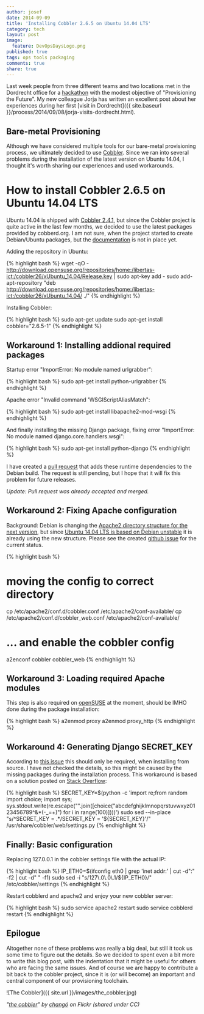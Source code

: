 ```yaml
---
author: josef
date: 2014-09-09
title: 'Installing Cobbler 2.6.5 on Ubuntu 14.04 LTS'
category: tech
layout: post
image: 
  feature: DevOpsDaysLogo.png
published: true
tags: ops tools packaging
comments: true
share: true
---
```


Last week people from three different teams and two locations met in the Dordrecht office for a [hackathon](http://en.wikipedia.org/wiki/Hackathon) with the modest objective of "Provisioning the Future".
My new colleague Jorja has written an excellent post about her experiences during her first [visit in Dordrecht]({{ site.baseurl }}/process/2014/09/08/jorja-visits-dordrecht.html).

Bare-metal Provisioning
-----------------------

Although we have considered multiple tools for our bare-metal provisioning process, we ultimately decided to use [Cobbler](http://www.cobblerd.org/).
Since we ran into several problems during the installation of the latest version on Ubuntu 14.04, I thought it's worth sharing our experiences and used workarounds.

How to install Cobbler 2.6.5 on Ubuntu 14.04 LTS
=====================================

Ubuntu 14.04 is shipped with [Cobbler 2.4.1](http://www.cobblerd.org/posts/2014/02/03/cobbler_2.4.1_released.html), but since the Cobbler project is quite active in the last few months, we decided to use the latest packages provided by cobberd.org.
I am not sure, when the project started to create Debian/Ubuntu packages, but the [documentation](http://www.cobblerd.org/manuals/2.6.0/2/2/4_-_Debian_and_Ubuntu.html) is not in place yet.

Adding the repository in Ubuntu:

{% highlight bash %}
wget -qO - http://download.opensuse.org/repositories/home:/libertas-ict:/cobbler26/xUbuntu_14.04/Release.key | sudo apt-key add -
sudo add-apt-repository "deb http://download.opensuse.org/repositories/home:/libertas-ict:/cobbler26/xUbuntu_14.04/ ./"
{% endhighlight %}


Installing Cobbler:

{% highlight bash %}
sudo apt-get update
sudo apt-get install cobbler="2.6.5-1"
{% endhighlight %}

Workaround 1: Installing addional required packages
-----------------------------------------------

Startup error "ImportError: No module named urlgrabber":

{% highlight bash %}
sudo apt-get install python-urlgrabber
{% endhighlight %}

Apache error "Invalid command 'WSGIScriptAliasMatch": 

{% highlight bash %}
sudo apt-get install libapache2-mod-wsgi
{% endhighlight %}

And finally installing the missing Django package, fixing error "ImportError: No module named django.core.handlers.wsgi":

{% highlight bash %}
sudo apt-get install python-django
{% endhighlight %}

I have created a [pull request](https://github.com/cobbler/cobbler/pull/1207) that adds these runtime dependencies to the Debian build. The request is still pending, but I hope that it will fix this problem for future releases.

*Update: Pull request was already accepted and merged.*

Workaround 2: Fixing Apache configuration
------------------------------------

Background: Debian is changing the [Apache2 directory structure for the next version](https://wiki.debian.org/Apache/PackagingFor24), but since [Ubuntu 14.04 LTS is based on Debian unstable](https://wiki.ubuntu.com/LTS) it is already using the new structure. Please see the created [github issue](https://github.com/cobbler/cobbler/issues/1208) for the current status.

{% highlight bash %}
# moving the config to correct directory 
cp /etc/apache2/conf.d/cobbler.conf /etc/apache2/conf-available/
cp /etc/apache2/conf.d/cobbler_web.conf /etc/apache2/conf-available/
# ... and enable the cobbler config
a2enconf cobbler cobbler_web
{% endhighlight %}

Workaround 3: Loading required Apache modules
----------------------------------------------

This step is also required on [openSUSE](http://www.cobblerd.org/manuals/2.6.0/2/2/3_-_openSUSE.html) at the moment, should be IMHO done during the package installation:

{% highlight bash %}
a2enmod proxy
a2enmod proxy_http
{% endhighlight %}

Workaround 4: Generating Django SECRET_KEY
------------------------------------------
According to [this issue]("https://github.com/cobbler/cobbler/issues/546") this should only be required, when installing from source. I have not checked the details, so this might be caused by the missing packages during the installation process.
This workaround is based on a solution posted on [Stack Overflow](http://stackoverflow.com/questions/15782837/sed-to-replace-secret-key-in-django-settings-file-introduces-garbage):

{% highlight bash %}
SECRET_KEY=$(python -c 'import re;from random import choice; import sys; sys.stdout.write(re.escape("".join([choice("abcdefghijklmnopqrstuvwxyz0123456789^&*(-_=+)") for i in range(100)])))')
sudo sed --in-place "s/^SECRET_KEY = .*/SECRET_KEY = '${SECRET_KEY}'/" /usr/share/cobbler/web/settings.py
{% endhighlight %}

Finally: Basic configuration
-------------------

Replacing 127.0.0.1 in the cobbler settings file with the actual IP:

{% highlight bash %}
IP_ETH0=$(ifconfig eth0 | grep 'inet addr:' | cut -d":" -f2 | cut -d" " -f1)
sudo sed -i "s/127\.0\.0\.1/${IP_ETH0}/" /etc/cobbler/settings
{% endhighlight %}

Restart cobblerd and apache2 and enjoy your new cobbler server:

{% highlight bash %}
sudo service apache2 restart
sudo service cobblerd restart
{% endhighlight %}

Epilogue
--------

Altogether none of these problems was really a big deal, but still it took us some time to figure out the details.
So we decided to spent even a bit more to write this blog post, with the indentation that it might be useful for others who are facing the same issues. And of course we are happy to contribute a bit back to the cobbler project, since it is (or will become) an important and central component of our provisioning toolchain.

![The Cobbler]({{ site.url }}/images/the_cobbler.jpg)

*"[the cobbler](https://flic.kr/p/Z8Sax)" by [changó](https://www.flickr.com/people/48989364@N00/) on Flickr (shared under CC)*

